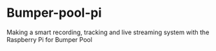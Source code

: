 # Bumper-pool-pi
Making a smart recording, tracking and live streaming system with the Raspberry Pi for Bumper Pool
